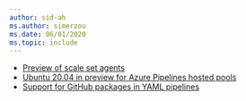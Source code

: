 ```yaml
---
author: sid-ah
ms.author: simerzou
ms.date: 06/01/2020
ms.topic: include
---
```


- [Preview of scale set agents](#preview-of-scale-set-agents)
- [Ubuntu 20.04 in preview for Azure Pipelines hosted pools](#ubuntu-2004-in-preview-for-azure-pipelines-hosted-pools)
- [Support for GitHub packages in YAML pipelines](#support-for-github-packages-in-yaml-pipelines)
